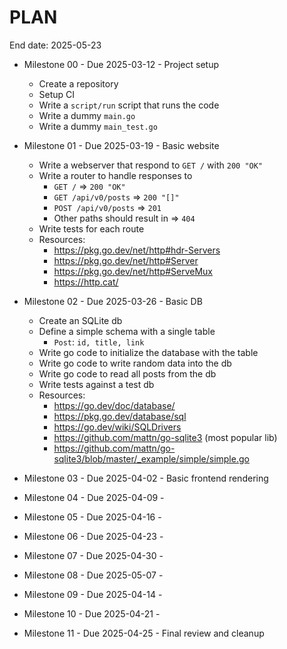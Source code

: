 # PLAN

End date: 2025-05-23

- Milestone 00 - Due 2025-03-12 - Project setup
  - Create a repository
  - Setup CI
  - Write a `script/run` script that runs the code
  - Write a dummy `main.go`
  - Write a dummy `main_test.go` 

- Milestone 01 - Due 2025-03-19 - Basic website
  - Write a webserver that respond to `GET /` with `200 "OK"`
  - Write a router to handle responses to
    - `GET /` => `200 "OK"`
    - `GET /api/v0/posts` => `200 "[]"`
    - `POST /api/v0/posts` => `201`
    - Other paths should result in => `404`
  - Write tests for each route
  - Resources:
    - https://pkg.go.dev/net/http#hdr-Servers
    - https://pkg.go.dev/net/http#Server
    - https://pkg.go.dev/net/http#ServeMux
    - https://http.cat/

- Milestone 02 - Due 2025-03-26 - Basic DB
  - Create an SQLite db
  - Define a simple schema with a single table
    - `Post`: `id, title, link`
  - Write go code to initialize the database with the table
  - Write go code to write random data into the db  
  - Write go code to read all posts from the db
  - Write tests against a test db
  - Resources:
    - https://go.dev/doc/database/
    - https://pkg.go.dev/database/sql
    - https://go.dev/wiki/SQLDrivers
    - https://github.com/mattn/go-sqlite3 (most popular lib)
    - https://github.com/mattn/go-sqlite3/blob/master/_example/simple/simple.go

- Milestone 03 - Due 2025-04-02 - Basic frontend rendering

- Milestone 04 - Due 2025-04-09 - 

- Milestone 05 - Due 2025-04-16 -

- Milestone 06 - Due 2025-04-23 -

- Milestone 07 - Due 2025-04-30 -

- Milestone 08 - Due 2025-05-07 -

- Milestone 09 - Due 2025-04-14 -

- Milestone 10 - Due 2025-04-21 -

- Milestone 11 - Due 2025-04-25 - Final review and cleanup
